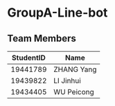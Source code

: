 # GroupA-Line-bot
## Team Members
|  StudentID   | Name  |
|  ----  | ----  |
| 19441789  | ZHANG Yang |
| 19439822  | LI Jinhui |
| 19434405  | WU Peicong |